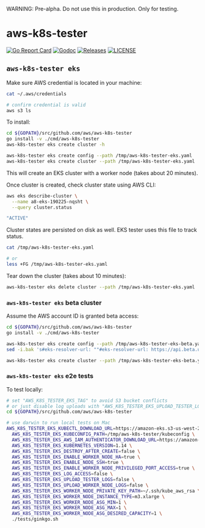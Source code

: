 

WARNING: Pre-alpha. Do not use this in production. Only for testing.


# aws-k8s-tester

[![Go Report Card](https://goreportcard.com/badge/github.com/aws/aws-k8s-tester)](https://goreportcard.com/report/github.com/aws/aws-k8s-tester)
[![Godoc](http://img.shields.io/badge/go-documentation-blue.svg?style=flat-square)](https://godoc.org/github.com/aws/aws-k8s-tester)
[![Releases](https://img.shields.io/github/release/aws/aws-k8s-tester/all.svg?style=flat-square)](https://github.com/aws/aws-k8s-tester/releases)
[![LICENSE](https://img.shields.io/github/license/aws/aws-k8s-tester.svg?style=flat-square)](https://github.com/aws/aws-k8s-tester/blob/master/LICENSE)

## `aws-k8s-tester eks`

Make sure AWS credential is located in your machine:

```sh
cat ~/.aws/credentials

# confirm credential is valid
aws s3 ls
```

To install:

```bash
cd ${GOPATH}/src/github.com/aws/aws-k8s-tester
go install -v ./cmd/aws-k8s-tester
aws-k8s-tester eks create cluster -h

aws-k8s-tester eks create config --path /tmp/aws-k8s-tester-eks.yaml
aws-k8s-tester eks create cluster --path /tmp/aws-k8s-tester-eks.yaml
```

This will create an EKS cluster with a worker node (takes about 20 minutes).

Once cluster is created, check cluster state using AWS CLI:

```bash
aws eks describe-cluster \
  --name a8-eks-190225-nqsht \
  --query cluster.status

"ACTIVE"
```

Cluster states are persisted on disk as well. EKS tester uses this file to track status.

```bash
cat /tmp/aws-k8s-tester-eks.yaml

# or
less +FG /tmp/aws-k8s-tester-eks.yaml
```

Tear down the cluster (takes about 10 minutes):

```bash
aws-k8s-tester eks delete cluster --path /tmp/aws-k8s-tester-eks.yaml
```

### `aws-k8s-tester eks` beta cluster

Assume the AWS account ID is granted beta access:

```bash
cd ${GOPATH}/src/github.com/aws/aws-k8s-tester
go install -v ./cmd/aws-k8s-tester

aws-k8s-tester eks create config --path /tmp/aws-k8s-tester-eks-beta.yaml
sed -i.bak 's#eks-resolver-url: ""#eks-resolver-url: https://api.beta.us-west-2.wesley.amazonaws.com#g' /tmp/aws-k8s-tester-eks-beta.yaml

aws-k8s-tester eks create cluster --path /tmp/aws-k8s-tester-eks-beta.yaml
```

### `aws-k8s-tester eks` e2e tests

To test locally:

```bash
# set "AWS_K8S_TESTER_EKS_TAG" to avoid S3 bucket conflicts
# or just disable log uploads with "AWS_K8S_TESTER_EKS_UPLOAD_TESTER_LOGS=false"
cd ${GOPATH}/src/github.com/aws/aws-k8s-tester

# use darwin to run local tests on Mac
AWS_K8S_TESTER_EKS_KUBECTL_DOWNLOAD_URL=https://amazon-eks.s3-us-west-2.amazonaws.com/1.13.7/2019-06-11/bin/$(go env GOOS)/amd64/kubectl \
  AWS_K8S_TESTER_EKS_KUBECONFIG_PATH=/tmp/aws-k8s-tester/kubeconfig \
  AWS_K8S_TESTER_EKS_AWS_IAM_AUTHENTICATOR_DOWNLOAD_URL=https://amazon-eks.s3-us-west-2.amazonaws.com/1.13.7/2019-06-11/bin/$(go env GOOS)/amd64/aws-iam-authenticator \
  AWS_K8S_TESTER_EKS_KUBERNETES_VERSION=1.14 \
  AWS_K8S_TESTER_EKS_DESTROY_AFTER_CREATE=false \
  AWS_K8S_TESTER_EKS_ENABLE_WORKER_NODE_HA=true \
  AWS_K8S_TESTER_EKS_ENABLE_NODE_SSH=true \
  AWS_K8S_TESTER_EKS_ENABLE_WORKER_NODE_PRIVILEGED_PORT_ACCESS=true \
  AWS_K8S_TESTER_EKS_LOG_ACCESS=false \
  AWS_K8S_TESTER_EKS_UPLOAD_TESTER_LOGS=false \
  AWS_K8S_TESTER_EKS_UPLOAD_WORKER_NODE_LOGS=false \
  AWS_K8S_TESTER_EKS_WORKER_NODE_PRIVATE_KEY_PATH=~/.ssh/kube_aws_rsa \
  AWS_K8S_TESTER_EKS_WORKER_NODE_INSTANCE_TYPE=m3.xlarge \
  AWS_K8S_TESTER_EKS_WORKER_NODE_ASG_MIN=1 \
  AWS_K8S_TESTER_EKS_WORKER_NODE_ASG_MAX=1 \
  AWS_K8S_TESTER_EKS_WORKER_NODE_ASG_DESIRED_CAPACITY=1 \
  ./tests/ginkgo.sh
```
